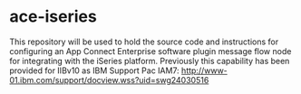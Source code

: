 # ace-iseries
This repository will be used to hold the source code and instructions for configuring an App Connect Enterprise software plugin message flow node for integrating with the iSeries platform. Previously this capability has been provided for IIBv10 as IBM Support Pac IAM7: http://www-01.ibm.com/support/docview.wss?uid=swg24030516
